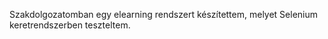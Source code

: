 Szakdolgozatomban egy elearning rendszert készítettem, melyet Selenium keretrendszerben teszteltem.
